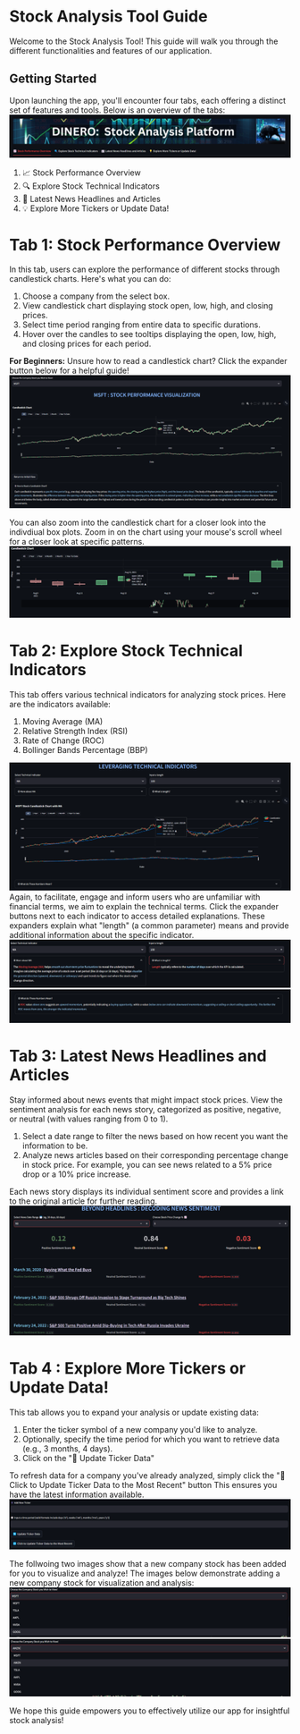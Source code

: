 # Stock Analysis Tool Guide
Welcome to the Stock Analysis Tool! This guide will walk you through the different functionalities and features of our application.

## Getting Started
Upon launching the app, you'll encounter four tabs, each offering a distinct set of features and tools. Below is an overview of the tabs:
![image](images/header_and_tabs.png)
1. 📈 Stock Performance Overview
2. 🔍 Explore Stock Technical Indicators
3. 📰 Latest News Headlines and Articles
4. 💡 Explore More Tickers or Update Data!

# Tab 1: Stock Performance Overview
In this tab, users can explore the performance of different stocks through candlestick charts. Here's what you can do:

1. Choose a company from the select box.
2. View candlestick chart displaying stock open, low, high, and closing prices.
3. Select time period ranging from entire data to specific durations.
4. Hover over the candles to see tooltips displaying the open, low, high, and closing prices for each period.

**For Beginners:** Unsure how to read a candlestick chart? Click the expander button below for a helpful guide!
![image](images/stock_visualization_tab.png)

You can also zoom into the candlestick chart for a closer look into the indivdiual box plots. Zoom in on the chart using your mouse's scroll wheel for a closer look at specific patterns.
![image](images/candlestick-zoom.png)

# Tab 2: Explore Stock Technical Indicators
This tab offers various technical indicators for analyzing stock prices. Here are the indicators available:

1. Moving Average (MA)
2. Relative Strength Index (RSI)
3. Rate of Change (ROC)
4. Bollinger Bands Percentage (BBP)

![image](images/technical_indicators_tab.png)
Again, to facilitate, engage and inform users who are unfamiliar with financial terms, we aim to explain the technical terms. Click the expander buttons next to each indicator to access detailed explanations. These expanders explain what "length" (a common parameter) means and provide additional information about the specific indicator.
![image](images/technical_indicators_tab_information_expanders.png)
![image](images/technical_indicators_tab_chart_expander.png)

# Tab 3: Latest News Headlines and Articles
Stay informed about news events that might impact stock prices.
View the sentiment analysis for each news story, categorized as positive, negative, or neutral (with values ranging from 0 to 1).

1. Select a date range to filter the news based on how recent you want the information to be.
2. Analyze news articles based on their corresponding percentage change in stock price. For example, you can see news related to a 5% price drop or a 10% price increase.

Each news story displays its individual sentiment score and provides a link to the original article for further reading.
![images](images/sentiment_analysis_tab.png)

# Tab 4 : Explore More Tickers or Update Data!
This tab allows you to expand your analysis or update existing data:

1. Enter the ticker symbol of a new company you'd like to analyze.
2. Optionally, specify the time period for which you want to retrieve data (e.g., 3 months, 4 days).
3. Click on the "🔄 Update Ticker Data"

To refresh data for a company you've already analyzed, simply click the  "🔁 Click to Update Ticker Data to the Most Recent" button This ensures you have the latest information available.
![images](images/update_tickers_tab.png)

The follwoing two images show that a new company stock has been added for you to visualize and analyze!
The images below demonstrate adding a new company stock for visualization and analysis:
![images](images/updated_ticker_before.png)
![images](images/updated_ticker_after.png)

We hope this guide empowers you to effectively utilize our app for insightful stock analysis!
